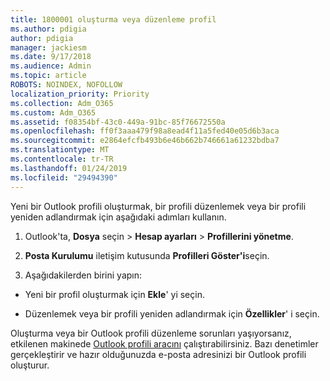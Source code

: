 ```yaml
---
title: 1800001 oluşturma veya düzenleme profil
ms.author: pdigia
author: pdigia
manager: jackiesm
ms.date: 9/17/2018
ms.audience: Admin
ms.topic: article
ROBOTS: NOINDEX, NOFOLLOW
localization_priority: Priority
ms.collection: Adm_O365
ms.custom: Adm_O365
ms.assetid: f08354bf-43c0-449a-91bc-85f76672550a
ms.openlocfilehash: ff0f3aaa479f98a8ead4f11a5fed40e05d6b3aca
ms.sourcegitcommit: e2864efcfb493b6e46b662b746661a61232bdba7
ms.translationtype: MT
ms.contentlocale: tr-TR
ms.lasthandoff: 01/24/2019
ms.locfileid: "29494390"
---
```

Yeni bir Outlook profili oluşturmak, bir profili düzenlemek veya bir profili yeniden adlandırmak için aşağıdaki adımları kullanın.
  
1. Outlook'ta, **Dosya** seçin \> **Hesap ayarları** \> **Profillerini yönetme**.
    
2. **Posta Kurulumu** iletişim kutusunda **Profilleri Göster'i**seçin.
    
3. Aşağıdakilerden birini yapın:
    
  - Yeni bir profil oluşturmak için **Ekle**' yi seçin.
    
  - Düzenlemek veya bir profili yeniden adlandırmak için **Özellikler**' i seçin.
    
Oluşturma veya bir Outlook profili düzenleme sorunları yaşıyorsanız, etkilenen makinede [Outlook profili aracını](https://aka.ms/SaRA-OutlookSetupProfile) çalıştırabilirsiniz. Bazı denetimler gerçekleştirir ve hazır olduğunuzda e-posta adresinizi bir Outlook profili oluşturur. 
  

